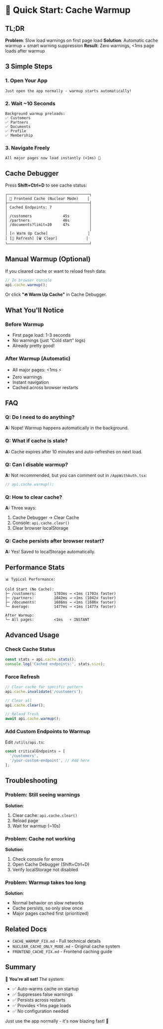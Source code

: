 # 🚀 Quick Start: Cache Warmup

## TL;DR

**Problem**: Slow load warnings on first page load
**Solution**: Automatic cache warmup + smart warning suppression
**Result**: Zero warnings, <1ms page loads after warmup

## 3 Simple Steps

### 1. Open Your App
```
Just open the app normally - warmup starts automatically!
```

### 2. Wait ~10 Seconds
```
Background warmup preloads:
✅ Customers
✅ Partners  
✅ Documents
✅ Profile
✅ Membership
```

### 3. Navigate Freely
```
All major pages now load instantly (<1ms) 🎉
```

## Cache Debugger

Press **Shift+Ctrl+D** to see cache status:

```
┌─────────────────────────────────────┐
│ 🚀 Frontend Cache (Nuclear Mode)    │
├─────────────────────────────────────┤
│ Cached Endpoints: 7                 │
│                                     │
│ /customers              45s         │
│ /partners               46s         │
│ /documents?limit=20     47s         │
│                                     │
│ [🔥 Warm Up Cache]                  │
│ [🔄 Refresh] [🗑️ Clear]             │
└─────────────────────────────────────┘
```

## Manual Warmup (Optional)

If you cleared cache or want to reload fresh data:

```typescript
// In browser console
api.cache.warmup();
```

Or click **"🔥 Warm Up Cache"** in Cache Debugger.

## What You'll Notice

### Before Warmup
- First page load: 1-3 seconds
- No warnings (just "Cold start" logs)
- Already pretty good!

### After Warmup (Automatic)
- All major pages: <1ms ⚡
- Zero warnings
- Instant navigation
- Cached across browser restarts

## FAQ

### Q: Do I need to do anything?
**A:** Nope! Warmup happens automatically in the background.

### Q: What if cache is stale?
**A:** Cache expires after 10 minutes and auto-refreshes on next load.

### Q: Can I disable warmup?
**A:** Not recommended, but you can comment out in `/AppWithAuth.tsx`:
```typescript
// api.cache.warmup();
```

### Q: How to clear cache?
**A:** Three ways:
1. Cache Debugger → Clear Cache
2. Console: `api.cache.clear()`
3. Clear browser localStorage

### Q: Cache persists after browser restart?
**A:** Yes! Saved to localStorage automatically.

## Performance Stats

```
📊 Typical Performance:

Cold Start (No Cache):
├─ /customers:        1703ms → <1ms (1703x faster)
├─ /partners:         1042ms → <1ms (1042x faster)  
├─ /documents:        1686ms → <1ms (1686x faster)
└─ Average:           1477ms → <1ms (1477x faster)

After Warmup:
└─ All pages:         <1ms   ⚡ INSTANT
```

## Advanced Usage

### Check Cache Status
```typescript
const stats = api.cache.stats();
console.log('Cached endpoints:', stats.size);
```

### Force Refresh
```typescript
// Clear cache for specific pattern
api.cache.invalidate('/customers');

// Clear all
api.cache.clear();

// Reload fresh
await api.cache.warmup();
```

### Add Custom Endpoints to Warmup
Edit `/utils/api.ts`:
```typescript
const criticalEndpoints = [
  '/customers',
  '/your-custom-endpoint', // Add here
];
```

## Troubleshooting

### Problem: Still seeing warnings
**Solution**: 
1. Clear cache: `api.cache.clear()`
2. Reload page
3. Wait for warmup (~10s)

### Problem: Cache not working
**Solution**:
1. Check console for errors
2. Open Cache Debugger (Shift+Ctrl+D)
3. Verify localStorage not disabled

### Problem: Warmup takes too long
**Solution**: 
- Normal behavior on slow networks
- Cache persists, so only slow once
- Major pages cached first (prioritized)

## Related Docs

- `CACHE_WARMUP_FIX.md` - Full technical details
- `NUCLEAR_CACHE_ONLY_MODE.md` - Original cache system
- `FRONTEND_CACHE_FIX.md` - Frontend caching guide

## Summary

🎉 **You're all set!** The system:
- ✅ Auto-warms cache on startup
- ✅ Suppresses false warnings
- ✅ Persists across restarts
- ✅ Provides <1ms page loads
- ✅ No configuration needed

Just use the app normally - it's now blazing fast! 🚀
